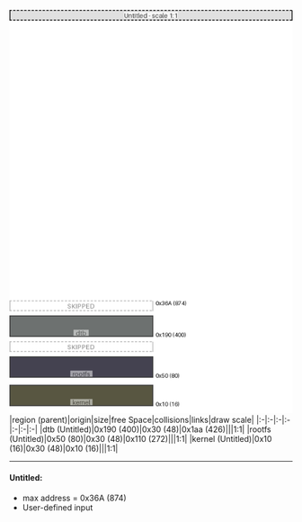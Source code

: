 ![memory map diagram](example_normal_diagram.png)
|region (parent)|origin|size|free Space|collisions|links|draw scale|
|:-|:-|:-|:-|:-|:-|:-|
|<span style='color:(61, 66, 65)'>dtb (Untitled)</span>|0x190 (400)|0x30 (48)|0x1aa (426)|||1:1|
|<span style='color:(6, 4, 22)'>rootfs (Untitled)</span>|0x50 (80)|0x30 (48)|0x110 (272)|||1:1|
|<span style='color:(33, 31, 2)'>kernel (Untitled)</span>|0x10 (16)|0x30 (48)|0x10 (16)|||1:1|

---
#### Untitled:
- max address = 0x36A (874)
- User-defined input